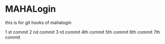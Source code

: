 # MAHALogin
this is for git hooks  of mahalogin

1 st commit
2 nd commit 
3 rd commit
4th commit
5th commit
6th commit
7th commit




